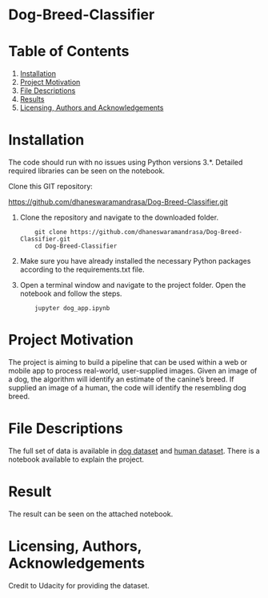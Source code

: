 # Dog-Breed-Classifier


# Table of Contents

1. [Installation](#ins)
2. [Project Motivation](#pro)
3. [File Descriptions](#fil)
4. [Results](#res)
5. [Licensing, Authors and Acknowledgements](#lic)

<a name="ins"></a>
# Installation

The code should run with no issues using Python versions 3.*. Detailed required libraries can be seen on the notebook.

Clone this GIT repository:

https://github.com/dhaneswaramandrasa/Dog-Breed-Classifier.git


1. Clone the repository and navigate to the downloaded folder.
	
	```	
		git clone https://github.com/dhaneswaramandrasa/Dog-Breed-Classifier.git
		cd Dog-Breed-Classifier
	```
2. Make sure you have already installed the necessary Python packages according to the requirements.txt file.
3. Open a terminal window and navigate to the project folder. Open the notebook and follow the steps.
	
	```
		jupyter dog_app.ipynb
	```

<a name="pro"></a>
# Project Motivation

The project is aiming to build a pipeline that can be used within a web or mobile app to process real-world, user-supplied images.  Given an image of a dog, the algorithm will identify an estimate of the canine’s breed.  If supplied an image of a human, the code will identify the resembling dog breed.  

<a name="fil"></a>
# File Descriptions

The full set of data is available in [dog dataset](https://s3-us-west-1.amazonaws.com/udacity-aind/dog-project/dogImages.zip) and [human dataset](http://vis-www.cs.umass.edu/lfw/lfw.tgz). There is a notebook available to explain the project.

<a name="res"></a>
# Result
The result can be seen on the attached notebook.

<a name="lic"></a>
# Licensing, Authors, Acknowledgements

Credit to Udacity for providing the dataset.


